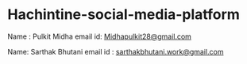 # Hachintine-social-media-platform

Name : Pulkit Midha 
email id: Midhapulkit28@gmail.com

Name: Sarthak Bhutani
email id : sarthakbhutani.work@gmail.com
